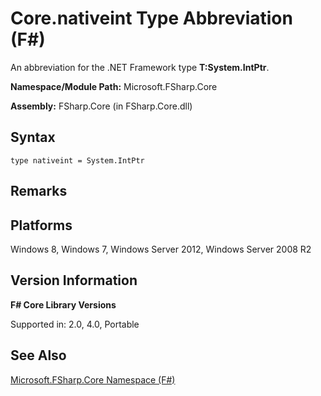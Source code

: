 # Core.nativeint Type Abbreviation (F#)

An abbreviation for the .NET Framework type **T:System.IntPtr**.

**Namespace/Module Path:** Microsoft.FSharp.Core

**Assembly:** FSharp.Core (in FSharp.Core.dll)


## Syntax

```
type nativeint = System.IntPtr
```

## Remarks

## Platforms
Windows 8, Windows 7, Windows Server 2012, Windows Server 2008 R2


## Version Information
**F# Core Library Versions**

Supported in: 2.0, 4.0, Portable




## See Also
[Microsoft.FSharp.Core Namespace &#40;F&#35;&#41;](Microsoft.FSharp.Core+Namespace+%28FSharp%29.md)

